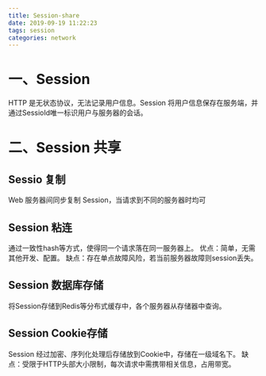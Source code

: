 ```yaml
---
title: Session-share
date: 2019-09-19 11:22:23
tags: session
categories: network
---
```


# 一、Session
HTTP 是无状态协议，无法记录用户信息。Session 将用户信息保存在服务端，并通过SessioId唯一标识用户与服务器的会话。
# 二、Session 共享
## Sessio 复制
Web 服务器间同步复制 Session，当请求到不同的服务器时均可
## Session 粘连
通过一致性hash等方式，使得同一个请求落在同一服务器上。
优点：简单，无需其他开发、配置。
缺点：存在单点故障风险，若当前服务器故障则session丢失。
## Session 数据库存储
将Session存储到Redis等分布式缓存中，各个服务器从存储器中查询。

## Session Cookie存储
Session 经过加密、序列化处理后存储放到Cookie中，存储在一级域名下。
缺点：受限于HTTP头部大小限制，每次请求中需携带相关信息，占用带宽。

